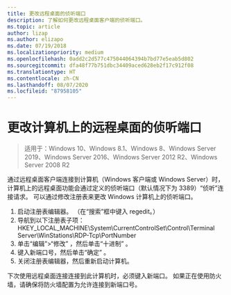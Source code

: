 ```yaml
---
title: 更改远程桌面的侦听端口
description: 了解如何更改远程桌面客户端的侦听端口。
ms.topic: article
author: lizap
ms.author: elizapo
ms.date: 07/19/2018
ms.localizationpriority: medium
ms.openlocfilehash: 0add2c2d577c475044064394b7bd77e5eab5d802
ms.sourcegitcommit: dfa48f77b751dbc34409aced628eb2f17c912f08
ms.translationtype: HT
ms.contentlocale: zh-CN
ms.lasthandoff: 08/07/2020
ms.locfileid: "87958105"
---
```

# <a name="change-the-listening-port-for-remote-desktop-on-your-computer"></a>更改计算机上的远程桌面的侦听端口

>适用于：Windows 10、Windows 8.1、Windows 8、Windows Server 2019、Windows Server 2016、Windows Server 2012 R2、Windows Server 2008 R2

通过远程桌面客户端连接到计算机（Windows 客户端或 Windows Server）时，计算机上的远程桌面功能会通过定义的侦听端口（默认情况下为 3389）“侦听”连接请求。 可以通过修改注册表来更改 Windows 计算机上的侦听端口。

1. 启动注册表编辑器。 （在“搜索”框中键入 regedit。）
2. 导航到以下注册表子项：HKEY_LOCAL_MACHINE\System\CurrentControlSet\Control\Terminal Server\WinStations\RDP-Tcp\PortNumber
3. 单击“编辑”>“修改”  ，然后单击“十进制”  。
4. 键入新端口号，然后单击“确定”  。
5. 关闭注册表编辑器，然后重新启动计算机。

下次使用远程桌面连接连接到此计算机时，必须键入新端口。 如果正在使用防火墙，请确保将防火墙配置为允许连接到新端口号。
